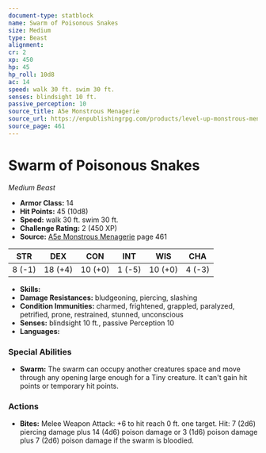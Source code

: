 ```yaml
---
document-type: statblock
name: Swarm of Poisonous Snakes
size: Medium
type: Beast
alignment: 
cr: 2
xp: 450
hp: 45
hp_roll: 10d8
ac: 14
speed: walk 30 ft. swim 30 ft.
senses: blindsight 10 ft. 
passive_perception: 10
source_title: A5e Monstrous Menagerie
source_url: https://enpublishingrpg.com/products/level-up-monstrous-menagerie-a5e
source_page: 461
---
```


# Swarm of Poisonous Snakes

*Medium* *Beast*

- **Armor Class:** 14
- **Hit Points:** 45 (10d8)
- **Speed:** walk 30 ft. swim 30 ft.
- **Challenge Rating:** 2 (450 XP)
- **Source:** [A5e Monstrous Menagerie](https://enpublishingrpg.com/products/level-up-monstrous-menagerie-a5e) page 461

| STR | DEX | CON | INT | WIS | CHA |
| --- | --- | --- | --- | --- | --- |
| 8 (-1) | 18 (+4) | 10 (+0) | 1 (-5) | 10 (+0) | 4 (-3) |

- **Skills:** 
- **Damage Resistances:** bludgeoning, piercing, slashing
- **Condition Immunities:** charmed, frightened, grappled, paralyzed, petrified, prone, restrained, stunned, unconscious
- **Senses:** blindsight 10 ft., passive Perception 10
- **Languages:** 

### Special Abilities

- **Swarm:** The swarm can occupy another creatures space and move through any opening large enough for a Tiny creature. It can't gain hit points or temporary hit points.

### Actions

- **Bites:** Melee Weapon Attack: +6 to hit  reach 0 ft.  one target. Hit: 7 (2d6) piercing damage plus 14 (4d6) poison damage  or 3 (1d6) poison damage plus 7 (2d6) poison damage if the swarm is bloodied.
